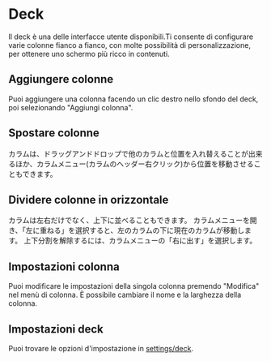 # Deck

Il deck è una delle interfacce utente disponibili.Ti consente di configurare varie colonne fianco a fianco, con molte possibilità di personalizzazione, per ottenere uno schermo più ricco in contenuti.

## Aggiungere colonne

Puoi aggiungere una colonna facendo un clic destro nello sfondo del deck, poi selezionando "Aggiungi colonna".

## Spostare colonne

カラムは、ドラッグアンドドロップで他のカラムと位置を入れ替えることが出来るほか、カラムメニュー(カラムのヘッダー右クリック)から位置を移動させることもできます。

## Dividere colonne in orizzontale

カラムは左右だけでなく、上下に並べることもできます。 カラムメニューを開き、「左に重ねる」を選択すると、左のカラムの下に現在のカラムが移動します。 上下分割を解除するには、カラムメニューの「右に出す」を選択します。

## Impostazioni colonna

Puoi modificare le impostazioni della singola colonna premendo "Modifica" nel menù di colonna. È possibile cambiare il nome e la larghezza della colonna.

## Impostazioni deck

Puoi trovare le opzioni d'impostazione in [settings/deck](/settings/deck).
